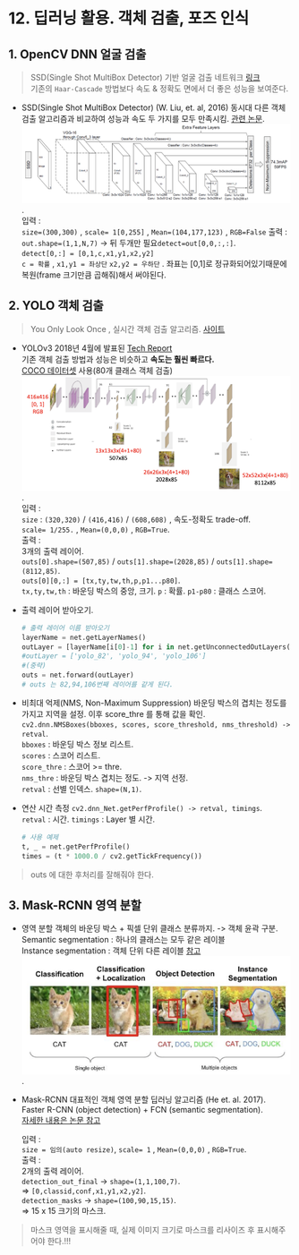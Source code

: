﻿# 12. 딥러닝 활용. 객체 검출, 포즈 인식

## 1. OpenCV DNN 얼굴 검출
>SSD(Single Shot MultiBox Detector) 기반 얼굴 검출 네트워크 [링크](https://github.com/opencv/opencv/tree/master/samples/dnn/face_detector)  
> 기존의 `Haar-Cascade` 방법보다 속도 & 정확도 면에서 더 좋은 성능을 보여준다.  

* SSD(Single Shot MultiBox Detector) (W. Liu, et. al, 2016)
	동시대 다른 객체 검출 알고리즘과 비교하여 성능과 속도 두 가지를 모두 만족시킴. [관련 논문](https://arxiv.org/pdf/1512.02325.pdf).  
	![ssd](./image/ssd.png).  
	입력 :  
	`size=(300,300)` , `scale= 1[0,255]` , `Mean=(104,177,123)` , `RGB=False`
	출력 :  
	`out.shape=(1,1,N,7)` -> 뒤 두개만 필요`detect=out[0,0,:,:]`.  
	`detect[0,:] = [0,1,c,x1,y1,x2,y2]`  
	`c = 확률` , `x1,y1 = 좌상단` `x2,y2 = 우하단` . 좌표는 [0,1]로 정규화되어있기때문에 복원(frame 크기만큼 곱해줘)해서 써야된다.  
	 
## 2. YOLO 객체 검출
> You Only Look Once , 실시간 객체 검출 알고리즘. [사이트](https://pjreddie.com/darknet/yolo)

* YOLOv3 
	2018년 4월에 발표된 [Tech Report](https://pjreddie.com/darknet/yolo/)  
	기존 객체 검출 방법과 성능은 비슷하고 **속도는 훨씬 빠르다.**  
	[COCO 데이터셋](https://cocodataset.org) 사용(80개 클래스 객체 검출)  
	![YOLO](./image/YOLO.png).  
	입력 :  
	`size` : `(320,320)` / `(416,416)` / `(608,608)` , 속도-정확도 trade-off.  
	`scale= 1/255.` , `Mean=(0,0,0)` , `RGB=True`.  
	출력 :  
	3개의 출력 레이어.  
	`outs[0].shape=(507,85)` / `outs[1].shape=(2028,85)` / `outs[1].shape=(8112,85)`.  
	`outs[0][0,:] = [tx,ty,tw,th,p,p1...p80]`.  
	`tx,ty,tw,th` : 바운딩 박스의 중앙, 크기. `p` : 확률.  `p1-p80` : 클래스 스코어.  
	 

* 출력 레이어 받아오기.
	```python
	# 출력 레이어 이름 받아오기
	layerName = net.getLayerNames()
	outLayer = [layerName[i[0]-1] for i in net.getUnconnectedOutLayers()]
	#outLayer = ['yolo_82', 'yolo_94', 'yolo_106']
	#(중략)
	outs = net.forward(outLayer)
	# outs 는 82,94,106번째 레이어를 같게 된다.
	```
* 비최대 억제(NMS, Non-Maximum Suppression)
	바운딩 박스의 겹치는 정도를 가지고 지역을 설정. 이후 score_thre 를 통해 값을 확인.  
	`cv2.dnn.NMSBoxes(bboxes, scores, score_threshold, nms_threshold) -> retval`.  
	`bboxes` : 바운딩 박스 정보 리스트.  
	`scores` : 스코어 리스트.  
	`score_thre` : 스코어 >= thre.  
	`nms_thre` : 바운딩 박스 겹치는 정도.  -> 지역 선정.  
	`retval` : 선별 인덱스. `shape=(N,1)`.  

* 연산 시간 측정
	`cv2.dnn_Net.getPerfProfile() -> retval, timings`.  
	`retval` : 시간.
	`timings` : Layer 별 시간.
	```python
	# 사용 예제
	t, _ = net.getPerfProfile()
	times = (t * 1000.0 / cv2.getTickFrequency()) 
	```
> outs 에 대한 후처리를 잘해줘야 한다.  

## 3. Mask-RCNN 영역 분할

* 영역 분할
	객체의 바운딩 박스 + 픽셀 단위 클래스 분류까지. -> 객체 윤곽 구분.  
	Semantic segmentation : 하나의 클래스는 모두 같은 레이블  
	Instance segmentation : 객체 단위 다른 레이블 [참고](https://medium.com/zylapp/review-of-deep-learning-algorithms-for-object-detection-c1f3d437b852)  
	![seg](./image/seg.png).  

* Mask-RCNN
	대표적인 객체 영역 분할 딥러닝 알고리즘 (He et. al. 2017).  
	Faster R-CNN (object detection) + FCN (semantic segmentation).  
	[자세한 내용은 논문 참고](https://arxiv.org/pdf/1703.06870.pdf)  

	입력 :  
	`size = 임의(auto resize)`, `scale= 1` , `Mean=(0,0,0)` , `RGB=True`.  
	출력 :  
	2개의 출력 레이어.  
	`detection_out_final` -> `shape=(1,1,100,7)`.  
	=> `[0,classid,conf,x1,y1,x2,y2]`.  
	`detection_masks` -> `shape=(100,90,15,15)`.  
	=> 15 x 15 크기의 마스크.  

> 마스크 영역을 표시해줄 때, 실제 이미지 크기로 마스크를 리사이즈 후 표시해주어야 한다.!!!



